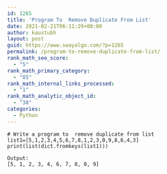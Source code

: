 ```yaml
---
id: 1265
title: 'Program To  Remove Duplicate From List'
date: 2021-02-21T06:11:29+00:00
author: kaustubh
layout: post
guid: https://www.swayalgo.com/?p=1265
permalink: /program-to-remove-duplicate-from-list/
rank_math_seo_score:
  - "5"
rank_math_primary_category:
  - "85"
rank_math_internal_links_processed:
  - "1"
rank_math_analytic_object_id:
  - "38"
categories:
  - Python
---
```

<pre class="wp-block-code"><code># Write a program to  remove duplicate from list
list1=&#91;5,1,2,3,4,5,6,7,8,1,2,3,0,9,8,6,4,3]
print(list(dict.fromkeys(list1)))</code></pre>

<pre class="wp-block-code"><code>Output:
&#91;5, 1, 2, 3, 4, 6, 7, 8, 0, 9]
</code></pre>